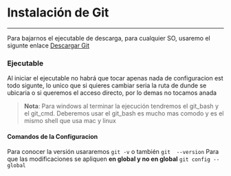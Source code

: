 # Instalación de Git
---
Para bajarnos el ejecutable de descarga, para cualquier SO, usaremo el sigunte enlace [Descargar Git](https://git-scm.com/downloads)

### Ejecutable
Al iniciar el ejecutable no habrá que tocar apenas nada de configuracion est todo sigunte, lo unico que si quieres cambiar seria la ruta de dunde se ubicaria o si queremos el acceso directo, por lo demas no tocamos anada
> **Nota**: Para windows al terminar la ejecución tendremos el git_bash y el git_cmd.
> Deberemos usar el git_bash es mucho mas comodo y es el mismo shell que usa mac y linux

#### Comandos de la Configuracion
Para conocer la versión usararemos `git -v` o también `git  --version`
Para que las modificaciones se apliquen **en global y no en global** `git config --global`